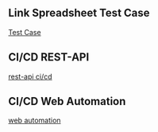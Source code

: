 ## Link Spreadsheet Test Case
[Test Case](https://docs.google.com/spreadsheets/d/1m-IOOWUIgH3PRYjFztATIvpsFxU5D6wM7SML6jGUwVs/edit?usp=sharing)
## CI/CD REST-API
[rest-api ci/cd](https://github.com/SitiNurlatipah/resume.git)
## CI/CD Web Automation
[web automation](https://github.com/SitiNurlatipah/CI-CD_Web-Automation.git)